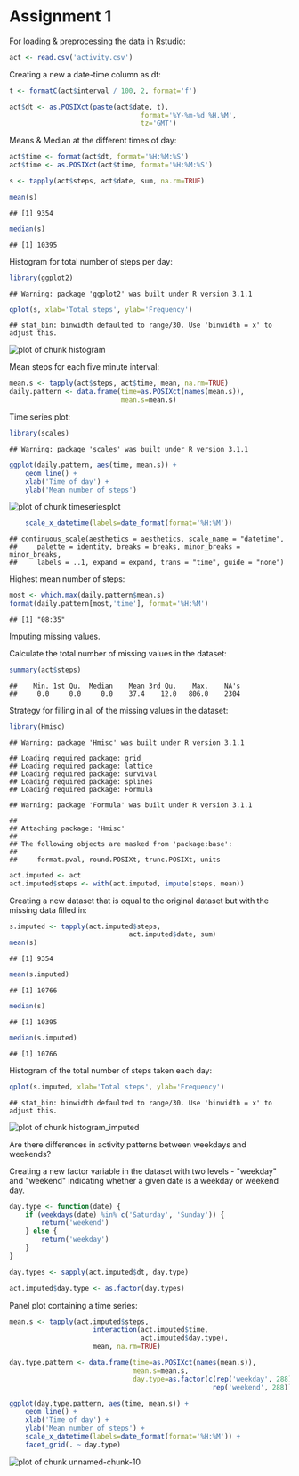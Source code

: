 Assignment 1
============


For loading & preprocessing the data in Rstudio:


```r
act <- read.csv('activity.csv')
```

Creating a new a date-time column as dt:


```r
t <- formatC(act$interval / 100, 2, format='f')

act$dt <- as.POSIXct(paste(act$date, t),
                                 format='%Y-%m-%d %H.%M',
                                 tz='GMT')
```

Means & Median at the different times of day:


```r
act$time <- format(act$dt, format='%H:%M:%S')
act$time <- as.POSIXct(act$time, format='%H:%M:%S')

s <- tapply(act$steps, act$date, sum, na.rm=TRUE)

mean(s)
```

```
## [1] 9354
```

```r
median(s)
```

```
## [1] 10395
```

Histogram for total number of steps per day:


```r
library(ggplot2)
```

```
## Warning: package 'ggplot2' was built under R version 3.1.1
```

```r
qplot(s, xlab='Total steps', ylab='Frequency')
```

```
## stat_bin: binwidth defaulted to range/30. Use 'binwidth = x' to adjust this.
```

![plot of chunk histogram](figure/histogram.png) 

Mean steps for each five minute interval:


```r
mean.s <- tapply(act$steps, act$time, mean, na.rm=TRUE)
daily.pattern <- data.frame(time=as.POSIXct(names(mean.s)),
                            mean.s=mean.s)
```

Time series plot:


```r
library(scales)
```

```
## Warning: package 'scales' was built under R version 3.1.1
```

```r
ggplot(daily.pattern, aes(time, mean.s)) + 
    geom_line() +
    xlab('Time of day') +
    ylab('Mean number of steps')
```

![plot of chunk timeseriesplot](figure/timeseriesplot.png) 

```r
    scale_x_datetime(labels=date_format(format='%H:%M'))
```

```
## continuous_scale(aesthetics = aesthetics, scale_name = "datetime", 
##     palette = identity, breaks = breaks, minor_breaks = minor_breaks, 
##     labels = ..1, expand = expand, trans = "time", guide = "none")
```

Highest mean number of steps:


```r
most <- which.max(daily.pattern$mean.s)
format(daily.pattern[most,'time'], format='%H:%M')
```

```
## [1] "08:35"
```


Imputing missing values.


Calculate the total number of missing values in the dataset:


```r
summary(act$steps)
```

```
##    Min. 1st Qu.  Median    Mean 3rd Qu.    Max.    NA's 
##     0.0     0.0     0.0    37.4    12.0   806.0    2304
```

Strategy for filling in all of the missing values in the dataset:


```r
library(Hmisc)
```

```
## Warning: package 'Hmisc' was built under R version 3.1.1
```

```
## Loading required package: grid
## Loading required package: lattice
## Loading required package: survival
## Loading required package: splines
## Loading required package: Formula
```

```
## Warning: package 'Formula' was built under R version 3.1.1
```

```
## 
## Attaching package: 'Hmisc'
## 
## The following objects are masked from 'package:base':
## 
##     format.pval, round.POSIXt, trunc.POSIXt, units
```

```r
act.imputed <- act
act.imputed$steps <- with(act.imputed, impute(steps, mean))
```

Creating a new dataset that is equal to the original dataset but with the missing data filled in:


```r
s.imputed <- tapply(act.imputed$steps, 
                              act.imputed$date, sum)
mean(s)
```

```
## [1] 9354
```

```r
mean(s.imputed)
```

```
## [1] 10766
```

```r
median(s)
```

```
## [1] 10395
```

```r
median(s.imputed)
```

```
## [1] 10766
```

Histogram of the total number of steps taken each day:


```r
qplot(s.imputed, xlab='Total steps', ylab='Frequency')
```

```
## stat_bin: binwidth defaulted to range/30. Use 'binwidth = x' to adjust this.
```

![plot of chunk histogram_imputed](figure/histogram_imputed.png) 


Are there differences in activity patterns between weekdays and weekends?


Creating a new factor variable in the dataset with two levels - "weekday" and "weekend" indicating whether a given date is a weekday or weekend day.


```r
day.type <- function(date) {
    if (weekdays(date) %in% c('Saturday', 'Sunday')) {
        return('weekend')
    } else {
        return('weekday')
    }
}

day.types <- sapply(act.imputed$dt, day.type)

act.imputed$day.type <- as.factor(day.types)
```

Panel plot containing a time series:


```r
mean.s <- tapply(act.imputed$steps, 
                     interaction(act.imputed$time,
                                 act.imputed$day.type),
                     mean, na.rm=TRUE)

day.type.pattern <- data.frame(time=as.POSIXct(names(mean.s)),
                               mean.s=mean.s,
                               day.type=as.factor(c(rep('weekday', 288),
                                                   rep('weekend', 288))))

ggplot(day.type.pattern, aes(time, mean.s)) + 
    geom_line() +
    xlab('Time of day') +
    ylab('Mean number of steps') +
    scale_x_datetime(labels=date_format(format='%H:%M')) +
    facet_grid(. ~ day.type)
```

![plot of chunk unnamed-chunk-10](figure/unnamed-chunk-10.png) 
